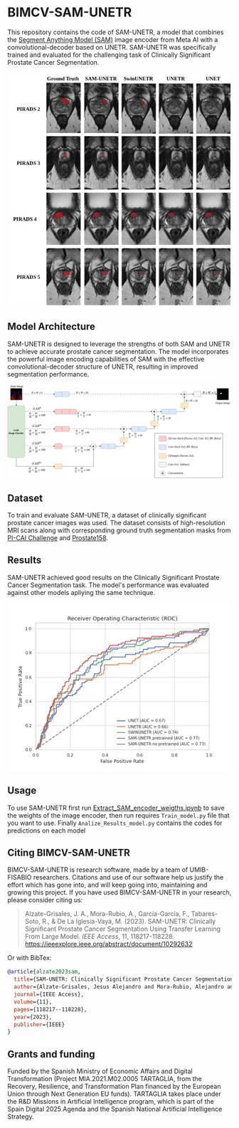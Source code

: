 

# BIMCV-SAM-UNETR

This repository contains the code of SAM-UNETR, a model that combines the [Segment Anything Model (SAM)](https://github.com/facebookresearch/segment-anything) image encoder from Meta AI with a convolutional-decoder based on UNETR. SAM-UNETR was specifically trained and evaluated for the challenging task of Clinically Significant Prostate Cancer Segmentation.

![PI-RADS](images/PIR.png)

## Model Architecture

SAM-UNETR is designed to leverage the strengths of both SAM and UNETR to achieve accurate prostate cancer segmentation. The model incorporates the powerful image encoding capabilities of SAM with the effective convolutional-decoder structure of UNETR, resulting in improved segmentation performance.

![SAM-UNETR](images/SAMUNETR.png)
## Dataset

To train and evaluate SAM-UNETR, a dataset of clinically significant prostate cancer images was used. The dataset consists of high-resolution MRI scans along with corresponding ground truth segmentation masks from [PI-CAI Challenge](https://pi-cai.grand-challenge.org/) and [Prostate158](https://github.com/kbressem/prostate158).

## Results

SAM-UNETR achieved good results on the Clinically Significant Prostate Cancer Segmentation task. The model's performance was evaluated against other models apliying the same technique.

![AUROC](images/ROC_Curve.png)

## Usage

To use SAM-UNETR first run [Extract_SAM_encoder_weigths.ipynb](Extract_SAM_encoder_weigths.ipynb) to save the weights of the image encoder, then run  requires `Train_model.py`  file that you want to use.
Finally `Analize_Results_model.py` contains the codes for predictions on each model

## Citing BIMCV-SAM-UNETR

BIMCV-SAM-UNETR is research software, made by a team of UMIB-FISABIO researchers. Citations and use of our software help us justify the effort which has gone into, and will keep going into, maintaining and growing this project.
If you have used BIMCV-SAM-UNETR in your research, please consider citing us:

> Alzate-Grisales, J. A., Mora-Rubio, A., García-García, F., Tabares-Soto, R., & De La Iglesia-Vayá, M. (2023). SAM-UNETR: Clinically Significant Prostate Cancer Segmentation Using Transfer Learning From Large Model.
> _IEEE Access_, 11, 118217-118228.
> https://ieeexplore.ieee.org/abstract/document/10292632

Or with BibTex:
```bibtex
@article{alzate2023sam,
  title={SAM-UNETR: Clinically Significant Prostate Cancer Segmentation Using Transfer Learning From Large Model},
  author={Alzate-Grisales, Jesus Alejandro and Mora-Rubio, Alejandro and Garcia-Garcia, Francisco and Tabares-Soto, Reinel and De La Iglesia-Vaya, Maria},
  journal={IEEE Access},
  volume={11},
  pages={118217--118228},
  year={2023},
  publisher={IEEE}
}
```
## Grants and funding
 
Funded by the Spanish Ministry of Economic Affairs and Digital Transformation (Project MIA.2021.M02.0005 TARTAGLIA, from the Recovery, Resilience, and Transformation Plan financed by the European Union through Next Generation EU funds). TARTAGLIA takes place under the R&D Missions in Artificial Intelligence program, which is part of the Spain Digital 2025 Agenda and the Spanish National Artificial Intelligence Strategy.
